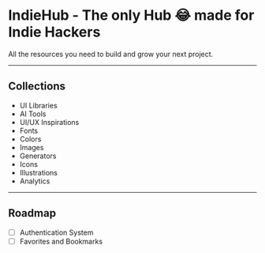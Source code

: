 # IndieHub - The only Hub 😂 made for Indie Hackers

All the resources you need to build and grow your next project.

---

## Collections

- UI Libraries
- AI Tools
- UI/UX Inspirations
- Fonts
- Colors
- Images
- Generators
- Icons
- Illustrations
- Analytics

---

## Roadmap

- [ ] Authentication System
- [ ] Favorites and Bookmarks
